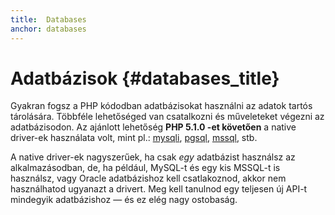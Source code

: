 ```yaml
---
title:  Databases
anchor: databases
---
```


# Adatbázisok {#databases_title}

Gyakran fogsz a PHP kódodban adatbázisokat használni az adatok tartós tárolására. Többféle lehetőséged van csatalkozni és műveleteket végezni az adatbázisodon. Az ajánlott lehetőség **PHP 5.1.0 -et követően** a native driver-ek használata volt, mint pl.: [mysqli], [pgsql], [mssql], stb.

A native driver-ek nagyszerűek, ha csak _egy_ adatbázist használsz az alkalmazásodban, de, ha például, MySQL-t és egy kis MSSQL-t is használsz, vagy Oracle adatbázishoz kell csatlakoznod, akkor nem használhatod ugyanazt a drivert. Meg kell tanulnod egy teljesen új API-t mindegyik adatbázishoz &mdash; és ez elég nagy ostobaság.


[mysqli]: http://php.net/mysqli
[pgsql]: http://php.net/pgsql
[mssql]: http://php.net/mssql
